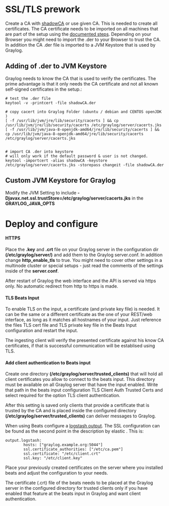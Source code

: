 # SSL/TLS prework

Create a CA with [shadowCA](https://github.com/graylog-labs/shadowCA) or use given CA. This is needed to create all certificates. The CA certificate needs to be imported on all machines that are part of the setup using the [documented steps](https://github.com/graylog-labs/shadowCA/blob/master/docs/add_ca_to_truststore.md). Depending on your Browser you might need to import the .der to your Browser to trust the CA. In addition the CA .der file is imported to a JVM Keystore that is used by Graylog.

## Adding of .der to JVM Keystore
Graylog needs to know the CA that is used to verify the certificates. The prime advantage is that it only needs the CA certificate and not all known self-signed certificates in the setup.:

    # test the .der file
    keytool -v -printcert -file shadowCA.der

    # copy cacert into Graylog Folder (ubuntu / debian and CENTOS openJDK )
    [ -f /usr/lib/jvm/jre/lib/security/cacerts ] && cp /usr/lib/jvm/jre/lib/security/cacerts /etc/graylog/server/cacerts.jks
    [ -f /usr/lib/jvm/java-8-openjdk-amd64/jre/lib/security/cacerts ] && cp /usr/lib/jvm/java-8-openjdk-amd64/jre/lib/security/cacerts /etc/graylog/server/cacerts.jks


    # import CA .der into keystore
    # will only work if the default password & user is not changed.
    keytool -importcert -alias shadowCA -keystore /etc/graylog/server/cacerts.jks -storepass changeit -file shadowCA.der
    
## Custom JVM Keystore for Graylog
Modify the JVM Setting to include **-Djavax.net.ssl.trustStore=/etc/graylog/server/cacerts.jks** in the **GRAYLOG_JAVA_OPTS**

# Deploy and configure

#### HTTPS
Place the **.key** and **.crt** file on your Graylog server in the configuration dir **\(/etc/graylog/server/\)** and add them to the Graylog server.conf. In addition change **http\_enable\_tls** to true. You might need to cover other settings in a multinode cluster or special setups - just read the comments of the settings inside of the **server.conf**.

After restart of Graylog the web interface and the API is served via https only. No automatic redirect from http to https is made.

#### TLS Beats Input
To enable TLS on the input, a certificate (and private key file) is needed. It can be the same or a different certificate as the one of your REST/web interface, as long as it matches all hostnames of your input. Just reference the files TLS cert file and TLS private key file in the Beats Input configuration and restart the input.

The ingesting client will verify the presented certificate against his know CA certificates, if that is successful communication will be establised using TLS.

#### Add client authentication to Beats input
Create one directory **(/etc/graylog/server/trusted\_clients)** that will hold all client certificates you allow to connect to the beats input. This directory must be available on all Graylog server that have the input enabled. Write that path in the beats input configuration TLS Client Auth Trusted Certs and select required for the option TLS client authentication.

After this setting is saved only clients that provide a certificate that is trusted by the CA and is placed inside the configured directory **(/etc/graylog/server/trusted\_clients)** can deliver messages to Graylog.

When using Beats configure a [logstash output](https://www.elastic.co/guide/en/beats/filebeat/6.7/logstash-output.html#logstash-output). The SSL configuration can be found as the second point in the description by elastic . This is:

    output.logstash:
            hosts: ["graylog.example.org:5044"]
            ssl.certificate_authorities: ["/etc/ca.pem"]
            ssl.certificate: "/etc/client.crt"
            ssl.key: "/etc/client.key"
Place your previously created certificates on the server where you installed beats and adjust the configuration to your needs.

The certificate (.crt) file of the beats needs to be placed at the Graylog server in the configured directory for trusted clients only if you have enabled that feature at the beats input in Graylog and want client authentication.
